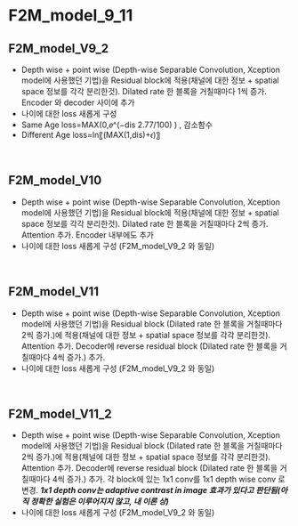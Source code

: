 # F2M_model_9_11

## F2M_model_V9_2
* Depth wise + point wise (Depth-wise Separable Convolution, Xception model에 사용했던 기법)을 Residual block에 적용(채널에 대한 정보 + spatial space 정보를 각각 분리한것). Dilated rate 한 블록을 거칠때마다 1씩 증가. Encoder 와 decoder 사이에 추가
* 나이에 대한 loss 새롭게 구성 
* Same Age loss=MAX(0,𝑒^(−dis 2.77/100) )  , 감소함수
* Different Age loss=ln⁡〖(MAX(1,dis)+𝜖)〗
<br/>

## F2M_model_V10
* Depth wise + point wise (Depth-wise Separable Convolution, Xception model에 사용했던 기법)을 Residual block에 적용(채널에 대한 정보 + spatial space 정보를 각각 분리한것). Dilated rate 한 블록을 거칠때마다 2씩 증가. Attention 추가. Encoder 내부에도 추가
* 나이에 대한 loss 새롭게 구성 (F2M_model_V9_2 와 동일)
<br/>

## F2M_model_V11
* Depth wise + point wise (Depth-wise Separable Convolution, Xception model에 사용했던 기법)을 Residual block (Dilated rate 한 블록을 거칠때마다 2씩 증가.)에 적용(채널에 대한 정보 + spatial space 정보를 각각 분리한것). Attention 추가. Decoder에 reverse residual block (Dilated rate 한 블록을 거칠때마다 4씩 증가.) 추가.
* 나이에 대한 loss 새롭게 구성 (F2M_model_V9_2 와 동일)
<br/>

## F2M_model_V11_2
* Depth wise + point wise (Depth-wise Separable Convolution, Xception model에 사용했던 기법)을 Residual block (Dilated rate 한 블록을 거칠때마다 2씩 증가.)에 적용(채널에 대한 정보 + spatial space 정보를 각각 분리한것). Attention 추가. Decoder에 reverse residual block (Dilated rate 한 블록을 거칠때마다 4씩 증가.) 추가. 각 block에 있는 1x1 conv를 1x1 depth wise conv 로 변경. ***1x1 depth conv는 adaptive contrast in image 효과가 있다고 판단됨(아직 정확한 실험은 이루어지지 않고, 내 이론 상)***
* 나이에 대한 loss 새롭게 구성 (F2M_model_V9_2 와 동일)








